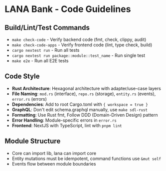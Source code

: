 # LANA Bank - Code Guidelines

## Build/Lint/Test Commands
- `make check-code` - Verify backend code (fmt, check, clippy, audit)
- `make check-code-apps` - Verify frontend code (lint, type check, build)
- `cargo nextest run` - Run all tests
- `cargo nextest run package::module::test_name` - Run single test
- `make e2e` - Run all E2E tests

## Code Style
- **Rust Architecture**: Hexagonal architecture with adapter/use-case layers
- **File Naming**: `mod.rs` (interface), `repo.rs` (storage), `entity.rs` (events), `error.rs` (errors)
- **Dependencies**: Add to root Cargo.toml with `{ workspace = true }`
- **GraphQL**: Don't edit schema.graphql manually, use `make sdl-rust`
- **Formatting**: Use Rust fmt, Follow DDD (Domain-Driven Design) pattern
- **Error Handling**: Module-specific errors in `error.rs`
- **Frontend**: NextJS with TypeScript, lint with `pnpm lint`

## Module Structure
- Core can import lib, lana can import core
- Entity mutations must be idempotent, command functions use `&mut self`
- Events flow between module boundaries